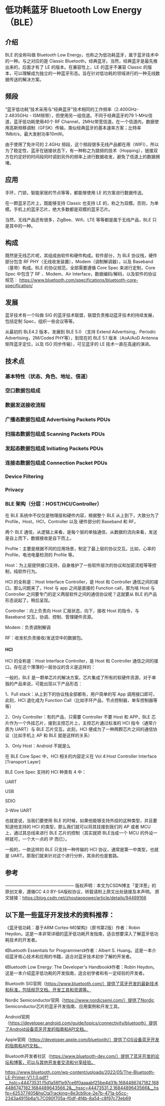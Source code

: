 # 低功耗蓝牙 Bluetooth Low Energy（BLE）

## 介绍
BLE 的全称叫做 Bluetooth Low Energy，也称之为低功耗蓝牙，属于蓝牙技术中的一种。与之对应的是 Classic Bluetooth，经典蓝牙。当然，经典蓝牙是最先推出来的，后面才有了 LE 的版本。在兼容性上，LE 的蓝牙不兼容 Classic 的版本，可以理解成为独立的一种蓝牙形态。旨在针对低功耗的领域进行的一种无线数据传送的解决方案。

## 频段
“蓝牙低功耗”技术采用与“经典蓝牙”技术相同的工作频率（2.400GHz-2.4835GHz - ISM频带），但使用另一组信道。不同于经典蓝牙的79 1-MHz信道，蓝牙低功耗使用40个 RF Channel，2MHz带宽信道。在一个信道内，数据使用高斯频移调制（GFSK）传输，类似经典蓝牙的基本速率方案；比特率1Mbit/s，最大发射功率10mW。

由于使用了免许可的 2.4GHz 频段，这个频段很多无线产品都在用（WIFI），所以为了稳定性，蓝牙在链接状态下，有一种称之为跳频的技术（Hopping），链接双方在约定好的时间段同时调到另外的频率上进行数据收发，避免了信道上的数据拥堵。

## 应用
手环，门锁，智能家居的节点等等，都能够使用 LE 的方案进行数据传送。

在一颗蓝牙芯片上，既能够支持 Classic 也支持 LE 的，称之为双模。否则，为单模。手机上的蓝牙芯片，绝大多数都是双模的蓝牙芯片。

当然，无线产品还有很多，ZigBee、Wifi、LTE 等等都是属于无线产品，BLE 只是其中的一种。

## 构成
既然是无线芯片呢，其组成由软件和硬件构成。软件部分，为 BLE 协议栈，硬件部分包含 RF PHY（无线收发装置），Modem（调制解调器），以及 Baseband（基带）构成。BLE 的协议规范，全部需要遵循 Core Spec 来进行定制，Core Spec 中包含了 RF 、Modem、Air Interface，数据编码/解码，以及软件的协议规范：
https://www.bluetooth.com/specifications/bluetooth-core-specification/

## 发展
蓝牙技术有一个叫做 SIG 的蓝牙技术联盟，联盟负责推动蓝牙技术的持续发展，包括定制 Spec，组织一些会议等等。

从最初的 BLE4.2 版本，发展到 BLE 5.0 （支持 Extend Advertising，Periodic Advertising，2M/Coded PHY等），到现在的 BLE 5.1 版本（AoA/AoD Antenna矩阵蓝牙定位，以及 ISO 同步传输），可见蓝牙的 LE 技术一直在高速的演进。

## 技术点

### 基本特性（状态、角色、地址、信道）

### 空口数据包组成

### 数据发送接收流程 

### 广播态数据包组成 Advertising Packets PDUs

### 扫描态数据包组成 Scanning Packets PDUs

### 发起态数据包组成 Initiating Packets PDUs

### 连接态数据包组成 Connection Packet PDUs

### Device Filtering

### Privacy

### BLE 架构（分层：HOST/HCI/Controller）

在 BLE 系统中不仅仅是物理层和硬件内容，根据整个 BLE 从上到下，大致分为了 Profile，Host，HCI，Controller 以及 硬件部分的 Baseband 和 RF。

两个 BLE 通信，从逻辑上来看，是每个层的单独通信，从数据的流向来看，发送是自上而下，数据接收是自下而上。

Profile：主要是根据不同的应用场景，制定了最上层的协议交互。比如，心率的 Profile，电池电量检测的 Profile 等。

Host：为上层提供接口支持，自身维护了一些软件层次的协议和加密流程等等控制，纯软件行为。

HCI 的全称是：Host Interface Controller，是 Host 和 Controller 通信之间的接口。那么问题来了，Host 与 app 之间是直接的 Function call，那为啥 Host 与 Controller 之间要专门的定义两层软件之间的通信协议呢？这就要从 BLE 的产品形态说起了。稍后呈现。

Controller：向上负责向 Host 汇报状态，向下，接收 Host 的指令，与 Baseband 交互，协调、控制、管理硬件资源。

Modem：负责调制解调

RF：收发机负责接收/发送空中的数据包。

#### HCI
HCI 的全称是：Host Interface Controller，是 Host 和 Controller 通信之间的接口。存在这个薄薄的一层协议的含义是这样的：

一般的，BLE 是一颗单芯片的解决方案，芯片集成了所有的软硬件资源，对于单独的产品来说，可能出现以下产品形态：

1、Full stack：从上到下的协议栈全部都有，用户简单的写 App 调用接口即可，此刻，HCI 退化成为 Function Call（比如手环产品，节点控制器，单车控制器等等）

2、Only Controller：有的产品，只需要 Controller 不要 Host 和 APP，BLE 芯片作为一个外挂芯片，接到主控芯片上，主控芯片通过标准的 HCI 指令（通常介质为 UART）与 BLE 芯片交互。此刻，HCI 便成为了一种两颗芯片之间的通信协议（比如手机上 AP 和 BLE 就是这样的关系）

3、Only Host：Android 不就是么

在 BLE Core Spec 中，HCI 相关的内容定义在 Vol 4:Host Controller Interface [Transport Layer]

BLE Core Spec 支持的 HCI 种类有 4 中：

UART

USB

SDIO

3-Wire UART

也就是说，当我们要使用 BLE 的时候，如果他能够支持外挂的这种类型，并且要知道他支持的 HCI 的类型，那么我们就可以将其挂接到我们的 AP 或者 MCU 上，通过其总线来进行 BLE 芯片的控制（其实就把 BLE当成一个 MCU 的外设一样就可，一个大一点的 IP 而已）。

一般的，一款这样的 BLE 只支持一种传输的 HCI 协议，通常是第一中类型，也就是 UART。那我们就来针对这个进行分析，其余的也是套路。






## 参考
————————————————
版权声明：本文为CSDN博主「爱洋葱」的原创文章，遵循CC 4.0 BY-SA版权协议，转载请附上原文出处链接及本声明。
原文链接：https://blog.csdn.net/zhoutaopower/article/details/94499166

## 以下是一些蓝牙开发技术的资料推荐：

《蓝牙低功耗：基于ARM Cortex-M0架构》（原书第2版）作者：Robin Heydon。这是一本非常详细的蓝牙低功耗开发指南，适合想要深入了解蓝牙低功耗技术的开发者。

《Bluetooth Essentials for Programmers》作者：Albert S. Huang。这是一本介绍蓝牙核心技术和应用的书籍，适合对蓝牙技术初步了解的开发者。

《Bluetooth Low Energy: The Developer's Handbook》作者：Robin Heydon。这是一本介绍蓝牙低功耗的开发指南，适合初学者和有一定经验的开发者。

Bluetooth SIG官网（https://www.bluetooth.com/）提供了蓝牙开发的最新技术和标准，包括规范文档、开发工具和资源等。

Nordic Semiconductor官网（https://www.nordicsemi.com/）提供了Nordic Semiconductor芯片的蓝牙开发指南、应用案例和开发工具。

Android官网（https://developer.android.com/guide/topics/connectivity/bluetooth）提供了Android设备蓝牙开发的指南和API文档。

Apple官网（https://developer.apple.com/bluetooth/）提供了iOS设备蓝牙开发的指南和API文档。

Bluetooth开发者社区（https://www.bluetooth-dev.com/）提供了蓝牙开发的论坛和博客，可以与其他开发者交流和分享经验。

https://www.bluetooth.com/wp-content/uploads/2022/05/The-Bluetooth-LE-Primer-V1.1.0.pdf?__hstc=44473531.f5d1a56f1e97ce6f0aaaabf25be4d31b.1684486747182.1684486747182.1684489643566.2&__hssc=44473531.2.1684489643566&__hsfp=425377405&hsCtaTracking=8e3cb9ce-2e7b-471a-b5cc-2343a4915b6a%7C090f705a-f0df-4f4b-8a54-c8f97c73eb69

